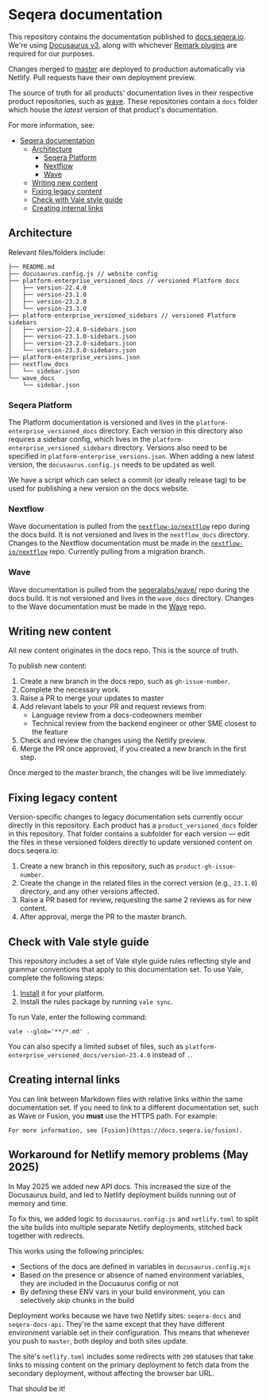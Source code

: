 # Seqera documentation

This repository contains the documentation published to [docs.seqera.io](https://docs.seqera.io). We're using [Docusaurus v3](https://docusaurus.io/docs/docs-introduction), along with whichever [Remark plugins](https://docusaurus.io/docs/markdown-features/plugins) are required for our purposes.

Changes merged to [master](https://github.com/seqeralabs/docs) are deployed to production automatically via Netlify. Pull requests have their own deployment preview.

The source of truth for all products' documentation lives in their respective product repositories, such as [wave](https://github.com/seqeralabs/wave). These repositories contain a `docs` folder which house the _latest_ version of that product's documentation.

For more information, see:

- [Seqera documentation](#seqera-documentation)
  - [Architecture](#architecture)
    - [Seqera Platform](#seqera-platform)
    - [Nextflow](#nextflow)
    - [Wave](#wave)
  - [Writing new content](#writing-new-content)
  - [Fixing legacy content](#fixing-legacy-content)
  - [Check with Vale style guide](#check-with-vale-style-guide)
  - [Creating internal links](#creating-internal-links)

## Architecture

Relevant files/folders include:

```
├── README.md
├── docusaurus.config.js // website config
├── platform-enterprise_versioned_docs // versioned Platform docs
│   ├── version-22.4.0
│   ├── version-23.1.0
│   ├── version-23.2.0
│   └── version-23.3.0
├── platform-enterprise_versioned_sidebars // versioned Platform sidebars
│   ├── version-22.4.0-sidebars.json
│   ├── version-23.1.0-sidebars.json
│   ├── version-23.2.0-sidebars.json
│   └── version-23.3.0-sidebars.json
├── platform-enterprise_versions.json
├── nextflow_docs
│   └── sidebar.json
└── wave_docs
    └── sidebar.json

```

### Seqera Platform

The Platform documentation is versioned and lives in the `platform-enterprise_versioned_docs` directory. Each version in this directory also requires a sidebar config, which lives in the `platform-enterprise_versioned_sidebars` directory. Versions also need to be specified in `platform-enterprise_versions.json`. When adding a new latest version, the `docusaurus.config.js` needs to be updated as well.

We have a script which can select a commit (or ideally release tag) to be used for publishing a new version on the docs website.

### Nextflow

Wave documentation is pulled from the [`nextflow-io/nextflow`](https://github.com/nextflow-io/nextflow) repo during the docs build. It is not versioned and lives in the `nextflow_docs` directory. Changes to the Nextflow documentation must be made in the [`nextflow-io/nextflow`](https://github.com/nextflow-io/nextflow) repo. Currently pulling from a migration branch.

### Wave

Wave documentation is pulled from the [seqeralabs/wave/](https://github.com/seqeralabs/wave/) repo during the docs build. It is not versioned and lives in the `wave_docs` directory. Changes to the Wave documentation must be made in the [Wave](https://github.com/seqeralabs/wave/tree/master/docs) repo.

## Writing new content

All new content originates in the docs repo. This is the source of truth.

To publish new content:

1. Create a new branch in the docs repo, such as `gh-issue-number`.
2. Complete the necessary work.
3. Raise a PR to merge your updates to master
4. Add relevant labels to your PR and request reviews from:
   - Language review from a docs-codeowners member
   - Technical review from the backend engineer or other SME closest to the feature
5. Check and review the changes using the Netlify preview.
6. Merge the PR once approved, if you created a new branch in the first step.

Once merged to the master branch, the changes will be live immediately.

## Fixing legacy content

Version-specific changes to legacy documentation sets currently occur directly in this repository. Each product has a `product_versioned_docs` folder in this repository. That folder contains a subfolder for each version — edit the files in these versioned folders directly to update versioned content on docs.seqera.io:

1. Create a new branch in this repository, such as `product-gh-issue-number`.
2. Create the change in the related files in the correct version (e.g., `23.1.0`) directory, and any other versions affected.
3. Raise a PR based for review, requesting the same 2 reviews as for new content.
4. After approval, merge the PR to the master branch.

## Check with Vale style guide

This repository includes a set of Vale style guide rules reflecting style and grammar conventions that apply to this documentation set. To use Vale, complete the following steps:

1. [Install](https://vale.sh/docs/vale-cli/installation/) it for your platform.
1. Install the rules package by running `vale sync`.

To run Vale, enter the following command:

```
vale --glob='**/*.md' .
```

You can also specify a limited subset of files, such as `platform-enterprise_versioned_docs/version-23.4.0` instead of `.`.

## Creating internal links

You can link between Markdown files with relative links within the same documentation set. If you need to link to a different documentation set, such as Wave or Fusion, you **must** use the HTTPS path. For example:

```
For more information, see [Fusion](https://docs.seqera.io/fusion).
```

## Workaround for Netlify memory problems (May 2025)

In May 2025 we added new API docs. This increased the size of the Docusaurus build,
and led to Netlify deployment builds running out of memory and time.

To fix this, we added logic to `docusaurus.config.js` and `netlify.toml` to split the
site builds into multiple separate Netlify deployments, stitched back together with redirects.

This works using the following principles:

- Sections of the docs are defined in variables in `docusaurus.config.mjs`
- Based on the presence or absence of named environment variables, they are included in the Docuaurus config or not
- By defining these ENV vars in your build environment, you can selectively skip chunks in the build

Deployment works because we have two Netlify sites: `seqera-docs` and `seqera-docs-api`.
They're the same except that they have different environment variable set in their configuration.
This means that whenever you push to `master`, both deploy and both sites update.

The site's `netlify.toml` includes some redirects with `200` statuses that take links to missing content on the primary deployment to fetch data from the secondary deployment, without affecting the browser bar URL.

That should be it!
